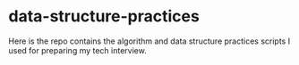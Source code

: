 # data-structure-practices

Here is the repo contains the algorithm and data structure practices scripts I used for preparing my tech interview. 
